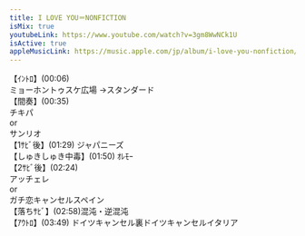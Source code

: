 ```yaml
---
title: I LOVE YOU＝NONFICTION
isMix: true
youtubeLink: https://www.youtube.com/watch?v=3gm8WwNCk1U
isActive: true
appleMusicLink: https://music.apple.com/jp/album/i-love-you-nonfiction/1748532484?&i=1748532485
---
```


【ｲﾝﾄﾛ】<t s=6>(00:06)</t><br />
ミョーホントゥスケ広場 →スタンダード<br />
【間奏】<t s=35>(00:35)</t><br />
チキパ<br />
or<br />
サンリオ<br />
【1ｻﾋﾞ後】<t s=89>(01:29)</t> ジャパニーズ<br />
【しゅきしゅき中毒】<t s=110>(01:50)</t> ｵﾚﾓｰ<br />
【2ｻﾋﾞ後】<t s=144>(02:24)</t><br />
アッチェレ<br />
or<br />
ガチ恋キャンセルスペイン<br />
【落ちｻﾋﾞ】<t s=178>(02:58)</t>混沌・逆混沌<br />
【ｱｳﾄﾛ】<t s=229>(03:49)</t> ドイツキャンセル裏ドイツキャンセルイタリア<br />